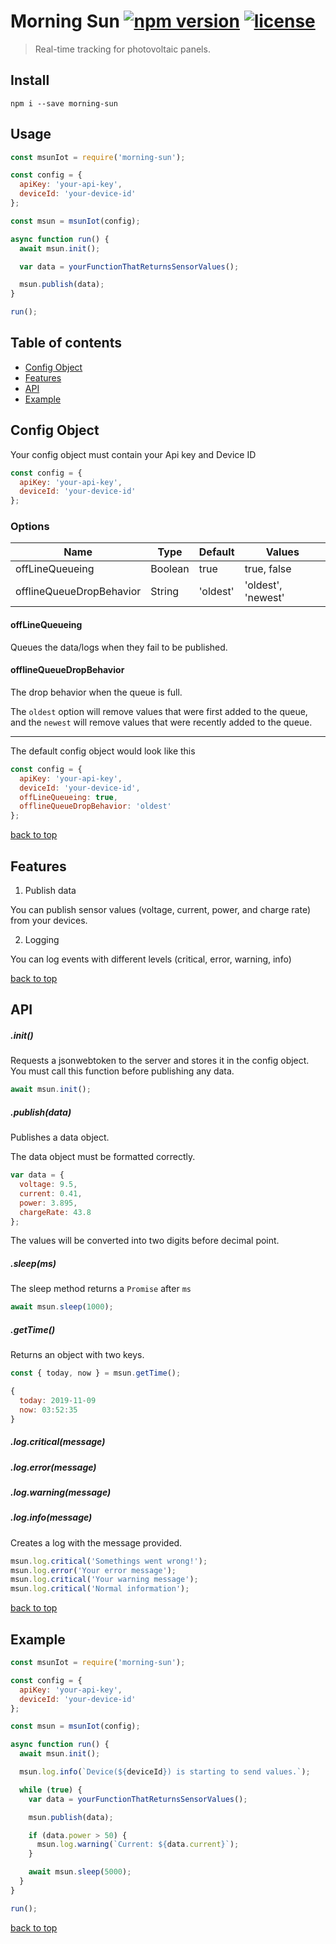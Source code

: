 # Morning Sun [![npm version](https://img.shields.io/npm/v/morning-sun)](https://www.npmjs.com/package/morning-sun) [![license](https://img.shields.io/github/license/horimz/morning-sun)](https://www.npmjs.com/package/morning-sun)

> Real-time tracking for photovoltaic panels.

## Install

```
npm i --save morning-sun
```

## Usage

```javascript
const msunIot = require('morning-sun');

const config = {
  apiKey: 'your-api-key',
  deviceId: 'your-device-id'
};

const msun = msunIot(config);

async function run() {
  await msun.init();

  var data = yourFunctionThatReturnsSensorValues();

  msun.publish(data);
}

run();
```

## Table of contents

- [Config Object](#config-object)
- [Features](#features)
- [API](#api)
- [Example](#example)

## Config Object

Your config object must contain your Api key and Device ID

```js
const config = {
  apiKey: 'your-api-key',
  deviceId: 'your-device-id'
};
```

### Options

| Name                     | Type    | Default  | Values             |
| ------------------------ | ------- | -------- | ------------------ |
| offLineQueueing          | Boolean | true     | true, false        |
| offlineQueueDropBehavior | String  | 'oldest' | 'oldest', 'newest' |

#### offLineQueueing

Queues the data/logs when they fail to be published.

#### offlineQueueDropBehavior

The drop behavior when the queue is full.

The `oldest` option will remove values that were first added to the queue, and the `newest` will remove values that were recently added to the queue.

---

The default config object would look like this

```js
const config = {
  apiKey: 'your-api-key',
  deviceId: 'your-device-id',
  offLineQueueing: true,
  offlineQueueDropBehavior: 'oldest'
};
```

[back to top](#table-of-contents)

## Features

1. Publish data

You can publish sensor values (voltage, current, power, and charge rate) from your devices.

2. Logging

You can log events with different levels (critical, error, warning, info)

[back to top](#table-of-contents)

## API

##### .init()

Requests a jsonwebtoken to the server and stores it in the config object. You must call this function before publishing any data.

```javascript
await msun.init();
```

##### .publish(data)

Publishes a data object.

The data object must be formatted correctly.

```js
var data = {
  voltage: 9.5,
  current: 0.41,
  power: 3.895,
  chargeRate: 43.8
};
```

The values will be converted into two digits before decimal point.

##### .sleep(ms)

The sleep method returns a `Promise` after `ms`

```javascript
await msun.sleep(1000);
```

##### .getTime()

Returns an object with two keys.

```javascript
const { today, now } = msun.getTime();
```

```js
{
  today: 2019-11-09
  now: 03:52:35
}
```

##### .log.critical(message)

##### .log.error(message)

##### .log.warning(message)

##### .log.info(message)

Creates a log with the message provided.

```javascript
msun.log.critical('Somethings went wrong!');
msun.log.error('Your error message');
msun.log.critical('Your warning message');
msun.log.critical('Normal information');
```

[back to top](#table-of-contents)

## Example

```javascript
const msunIot = require('morning-sun');

const config = {
  apiKey: 'your-api-key',
  deviceId: 'your-device-id'
};

const msun = msunIot(config);

async function run() {
  await msun.init();

  msun.log.info(`Device(${deviceId}) is starting to send values.`);

  while (true) {
    var data = yourFunctionThatReturnsSensorValues();

    msun.publish(data);

    if (data.power > 50) {
      msun.log.warning(`Current: ${data.current}`);
    }

    await msun.sleep(5000);
  }
}

run();
```

[back to top](#table-of-contents)

[morning-sun]: https://www.hawkins19.appspot.com
